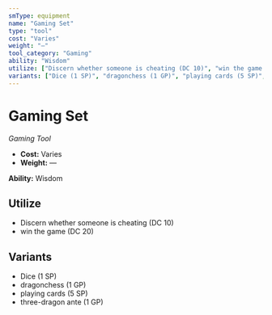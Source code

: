 ```yaml
---
smType: equipment
name: "Gaming Set"
type: "tool"
cost: "Varies"
weight: "—"
tool_category: "Gaming"
ability: "Wisdom"
utilize: ["Discern whether someone is cheating (DC 10)", "win the game (DC 20)"]
variants: ["Dice (1 SP)", "dragonchess (1 GP)", "playing cards (5 SP)", "three-dragon ante (1 GP)"]
---
```


# Gaming Set
*Gaming Tool*

- **Cost:** Varies
- **Weight:** —

**Ability:** Wisdom

## Utilize

- Discern whether someone is cheating (DC 10)
- win the game (DC 20)

## Variants

- Dice (1 SP)
- dragonchess (1 GP)
- playing cards (5 SP)
- three-dragon ante (1 GP)
